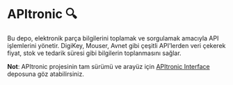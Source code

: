 
# APItronic 🔍

Bu depo, elektronik parça bilgilerini toplamak ve sorgulamak amacıyla API işlemlerini yönetir. DigiKey, Mouser, Avnet gibi çeşitli API’lerden veri çekerek fiyat, stok ve tedarik süresi gibi bilgilerin toplanmasını sağlar.

**Not**: APItronic projesinin tam sürümü ve arayüz için [APItronic Interface](https://github.com/HsynAslan/APItronic) deposuna göz atabilirsiniz.

